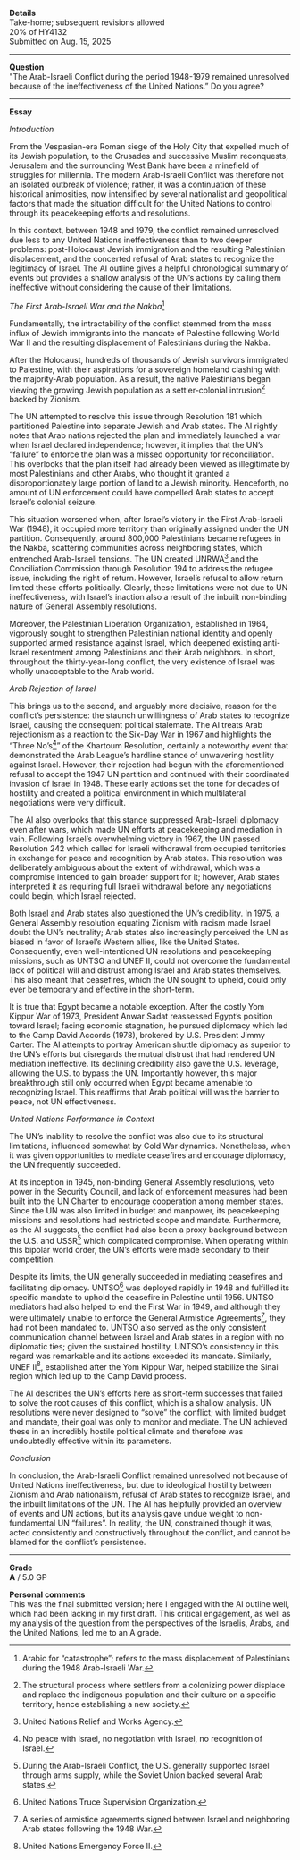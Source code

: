 **Details**\
Take-home; subsequent revisions allowed\
20% of HY4132\
Submitted on Aug. 15, 2025

****

**Question**\
"The Arab-Israeli Conflict during the period 1948-1979 remained unresolved because of the ineffectiveness of the United Nations.” Do you agree?

****

**Essay**

*Introduction*

From the Vespasian-era Roman siege of the Holy City that expelled much of its Jewish population, to the Crusades and successive Muslim reconquests, Jerusalem and the surrounding West Bank have been a minefield of struggles for millennia. The modern Arab-Israeli Conflict was therefore not an isolated outbreak of violence; rather, it was a continuation of these historical animosities, now intensified by several nationalist and geopolitical factors that made the situation difficult for the United Nations to control through its peacekeeping efforts and resolutions.

In this context, between 1948 and 1979, the conflict remained unresolved due less to any United Nations ineffectiveness than to two deeper problems: post-Holocaust Jewish immigration and the resulting Palestinian displacement, and the concerted refusal of Arab states to recognize the legitimacy of Israel. The AI outline gives a helpful chronological summary of events but provides a shallow analysis of the UN’s actions by calling them ineffective without considering the cause of their limitations.

*The First Arab-Israeli War and the Nakba*[^1]

Fundamentally, the intractability of the conflict stemmed from the mass influx of Jewish immigrants into the mandate of Palestine following World War II and the resulting displacement of Palestinians during the Nakba.

After the Holocaust, hundreds of thousands of Jewish survivors immigrated to Palestine, with their aspirations for a sovereign homeland clashing with the majority-Arab population. As a result, the native Palestinians began viewing the growing Jewish population as a settler-colonial intrusion[^2] backed by Zionism.

The UN attempted to resolve this issue through Resolution 181 which partitioned Palestine into separate Jewish and Arab states. The AI rightly notes that Arab nations rejected the plan and immediately launched a war when Israel declared independence; however, it implies that the UN’s “failure” to enforce the plan was a missed opportunity for reconciliation. This overlooks that the plan itself had already been viewed as illegitimate by most Palestinians and other Arabs, who thought it granted a disproportionately large portion of land to a Jewish minority. Henceforth, no amount of UN enforcement could have compelled Arab states to accept Israel’s colonial seizure.

This situation worsened when, after Israel’s victory in the First Arab-Israeli War (1948), it occupied more territory than originally assigned under the UN partition. Consequently, around 800,000 Palestinians became refugees in the Nakba, scattering communities across neighboring states, which entrenched Arab-Israeli tensions. The UN created UNRWA[^3] and the Conciliation Commission through Resolution 194 to address the refugee issue, including the right of return. However, Israel’s refusal to allow return limited these efforts politically. Clearly, these limitations were not due to UN ineffectiveness, with Israel’s inaction also a result of the inbuilt non-binding nature of General Assembly resolutions.

Moreover, the Palestinian Liberation Organization, established in 1964, vigorously sought to strengthen Palestinian national identity and openly supported armed resistance against Israel, which deepened existing anti-Israel resentment among Palestinians and their Arab neighbors. In short, throughout the thirty-year-long conflict, the very existence of Israel was wholly unacceptable to the Arab world.

*Arab Rejection of Israel*

This brings us to the second, and arguably more decisive, reason for the conflict’s persistence: the staunch unwillingness of Arab states to recognize Israel, causing the consequent political stalemate. The AI treats Arab rejectionism as a reaction to the Six-Day War in 1967 and highlights the “Three No’s[^4]” of the Khartoum Resolution, certainly a noteworthy event that demonstrated the Arab League’s hardline stance of unwavering hostility against Israel. However, their rejection had begun with the aforementioned refusal to accept the 1947 UN partition and continued with their coordinated invasion of Israel in 1948. These early actions set the tone for decades of hostility and created a political environment in which multilateral negotiations were very difficult.

The AI also overlooks that this stance suppressed Arab-Israeli diplomacy even after wars, which made UN efforts at peacekeeping and mediation in vain. Following Israel’s overwhelming victory in 1967, the UN passed Resolution 242 which called for Israeli withdrawal from occupied territories in exchange for peace and recognition by Arab states. This resolution was deliberately ambiguous about the extent of withdrawal, which was a compromise intended to gain broader support for it; however, Arab states interpreted it as requiring full Israeli withdrawal before any negotiations could begin, which Israel rejected.

Both Israel and Arab states also questioned the UN’s credibility. In 1975, a General Assembly resolution equating Zionism with racism made Israel doubt the UN’s neutrality; Arab states also increasingly perceived the UN as biased in favor of Israel’s Western allies, like the United States. Consequently, even well-intentioned UN resolutions and peacekeeping missions, such as UNTSO and UNEF II, could not overcome the fundamental lack of political will and distrust among Israel and Arab states themselves. This also meant that ceasefires, which the UN sought to upheld, could only ever be temporary and effective in the short-term.

It is true that Egypt became a notable exception. After the costly Yom Kippur War of 1973, President Anwar Sadat reassessed Egypt’s position toward Israel; facing economic stagnation, he pursued diplomacy which led to the Camp David Accords (1978), brokered by U.S. President Jimmy Carter. The AI attempts to portray American shuttle diplomacy as superior to the UN’s efforts but disregards the mutual distrust that had rendered UN mediation ineffective. Its declining credibility also gave the U.S. leverage, allowing the U.S. to bypass the UN. Importantly however, this major breakthrough still only occurred when Egypt became amenable to recognizing Israel. This reaffirms that Arab political will was the barrier to peace, not UN effectiveness.

*United Nations Performance in Context*

The UN’s inability to resolve the conflict was also due to its structural limitations, influenced somewhat by Cold War dynamics. Nonetheless, when it was given opportunities to mediate ceasefires and encourage diplomacy, the UN frequently succeeded.

At its inception in 1945, non-binding General Assembly resolutions, veto power in the Security Council, and lack of enforcement measures had been built into the UN Charter to encourage cooperation among member states. Since the UN was also limited in budget and manpower, its peacekeeping missions and resolutions had restricted scope and mandate. Furthermore, as the AI suggests, the conflict had also been a proxy background between the U.S. and USSR[^5] which complicated compromise. When operating within this bipolar world order, the UN’s efforts were made secondary to their competition.

Despite its limits, the UN generally succeeded in mediating ceasefires and facilitating diplomacy. UNTSO[^6] was deployed rapidly in 1948 and fulfilled its specific mandate to uphold the ceasefire in Palestine until 1956. UNTSO mediators had also helped to end the First War in 1949, and although they were ultimately unable to enforce the General Armistice Agreements[^7], they had not been mandated to. UNTSO also served as the only consistent communication channel between Israel and Arab states in a region with no diplomatic ties; given the sustained hostility, UNTSO’s consistency in this regard was remarkable and its actions exceeded its mandate. Similarly, UNEF II[^8], established after the Yom Kippur War, helped stabilize the Sinai region which led up to the Camp David process.

The AI describes the UN’s efforts here as short-term successes that failed to solve the root causes of this conflict, which is a shallow analysis. UN resolutions were never designed to “solve” the conflict; with limited budget and mandate, their goal was only to monitor and mediate. The UN achieved these in an incredibly hostile political climate and therefore was undoubtedly effective within its parameters.

*Conclusion*

In conclusion, the Arab-Israeli Conflict remained unresolved not because of United Nations ineffectiveness, but due to ideological hostility between Zionism and Arab nationalism, refusal of Arab states to recognize Israel, and the inbuilt limitations of the UN. The AI has helpfully provided an overview of events and UN actions, but its analysis gave undue weight to non-fundamental UN “failures”. In reality, the UN, constrained though it was, acted consistently and constructively throughout the conflict, and cannot be blamed for the conflict’s persistence.

[^1]: Arabic for “catastrophe”; refers to the mass displacement of Palestinians during the 1948 Arab-Israeli War.
[^2]: The structural process where settlers from a colonizing power displace and replace the indigenous population and their culture on a specific territory, hence establishing a new society.
[^3]: United Nations Relief and Works Agency.
[^4]: No peace with Israel, no negotiation with Israel, no recognition of Israel.
[^5]: During the Arab-Israeli Conflict, the U.S. generally supported Israel through arms supply, while the Soviet Union backed several Arab states.
[^6]: United Nations Truce Supervision Organization.
[^7]: A series of armistice agreements signed between Israel and neighboring Arab states following the 1948 War.
[^8]: United Nations Emergency Force II.

****

**Grade**\
**A** / 5.0 GP

**Personal comments**\
This was the final submitted version; here I engaged with the AI outline well, which had been lacking in my first draft. This critical engagement, as well as my analysis of the question from the perspectives of the Israelis, Arabs, and the United Nations, led me to an A grade.
